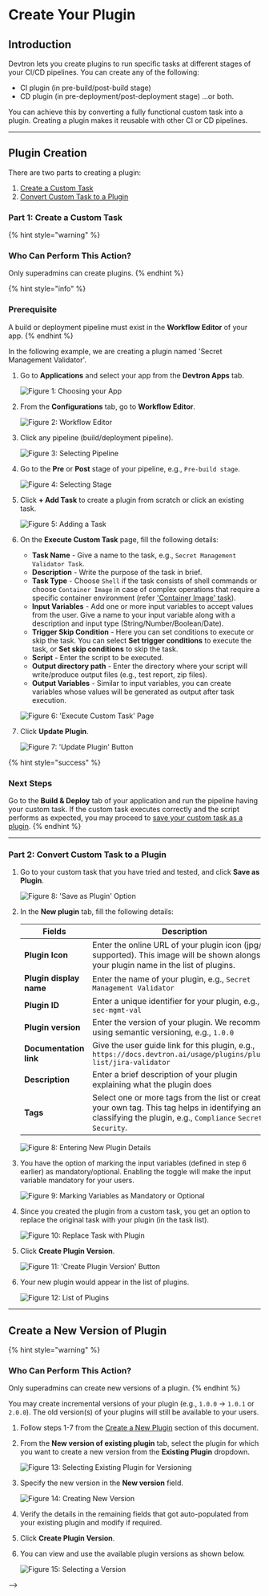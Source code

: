 # Create Your Plugin

## Introduction

Devtron lets you create plugins to run specific tasks at different stages of your CI/CD pipelines. You can create any of the following:
* CI plugin (in pre-build/post-build stage)
* CD plugin (in pre-deployment/post-deployment stage)
...or both.

You can achieve this by converting a fully functional custom task into a plugin. Creating a plugin makes it reusable with other CI or CD pipelines. 

---

## Plugin Creation

There are two parts to creating a plugin:
1. [Create a Custom Task](#part-1-create-a-custom-task)
2. [Convert Custom Task to a Plugin](#part-2-convert-custom-task-to-a-plugin)

### Part 1: Create a Custom Task

{% hint style="warning" %}
### Who Can Perform This Action?
Only superadmins can create plugins.
{% endhint %}

{% hint style="info" %}
### Prerequisite
A build or deployment pipeline must exist in the **Workflow Editor** of your app.
{% endhint %}

In the following example, we are creating a plugin named 'Secret Management Validator'.

1. Go to **Applications** and select your app from the **Devtron Apps** tab.

    ![Figure 1: Choosing your App](https://devtron-public-asset.s3.us-east-2.amazonaws.com/images/plugins/create-plugin/select-devtron-app.jpg)

2. From the **Configurations** tab, go to **Workflow Editor**.

    ![Figure 2: Workflow Editor](https://devtron-public-asset.s3.us-east-2.amazonaws.com/images/plugins/create-plugin/workflow-editor.jpg)

3. Click any pipeline (build/deployment pipeline).

    ![Figure 3: Selecting Pipeline](https://devtron-public-asset.s3.us-east-2.amazonaws.com/images/plugins/create-plugin/select-pipeline.jpg)

4. Go to the **Pre** or **Post** stage of your pipeline, e.g., `Pre-build stage`.

    ![Figure 4: Selecting Stage](https://devtron-public-asset.s3.us-east-2.amazonaws.com/images/plugins/create-plugin/pre-build-stage.jpg)

5. Click **+ Add Task** to create a plugin from scratch or click an existing task.

    ![Figure 5: Adding a Task](https://devtron-public-asset.s3.us-east-2.amazonaws.com/images/plugins/create-plugin/execute-custom-task.jpg)

6. On the **Execute Custom Task** page, fill the following details:

    * **Task Name** - Give a name to the task, e.g., `Secret Management Validator Task`.
    * **Description** - Write the purpose of the task in brief.
    * **Task Type** - Choose `Shell` if the task consists of shell commands or choose `Container Image` in case of complex operations that require a specific container environment (refer ['Container Image' task](https://docs.devtron.ai/usage/applications/creating-application/workflow/ci-pipeline/ci-build-pre-post-plugins#custom-script-container-image)). 
    * **Input Variables** - Add one or more input variables to accept values from the user. Give a name to your input variable along with a description and input type (String/Number/Boolean/Date).
    * **Trigger Skip Condition** - Here you can set conditions to execute or skip the task. You can select **Set trigger conditions** to execute the task, or **Set skip conditions** to skip the task.
    * **Script** - Enter the script to be executed.
    * **Output directory path** - Enter the directory where your script will write/produce output files (e.g., test report, zip files).
    * **Output Variables** - Similar to input variables, you can create variables whose values will be generated as output after task execution.

    ![Figure 6: 'Execute Custom Task' Page](https://devtron-public-asset.s3.us-east-2.amazonaws.com/images/plugins/create-plugin/custom-task-page.jpg)

7. Click **Update Plugin**.

    ![Figure 7: 'Update Plugin' Button](https://devtron-public-asset.s3.us-east-2.amazonaws.com/images/plugins/create-plugin/update-plugin.jpg)

{% hint style="success" %}
### Next Steps
Go to the **Build & Deploy** tab of your application and run the pipeline having your custom task. If the custom task executes correctly and the script performs as expected, you may proceed to [save your custom task as a plugin](#part-2-convert-custom-task-to-a-plugin).
{% endhint %} 

---

### Part 2: Convert Custom Task to a Plugin

1. Go to your custom task that you have tried and tested, and click **Save as Plugin**.

    ![Figure 8: 'Save as Plugin' Option](https://devtron-public-asset.s3.us-east-2.amazonaws.com/images/plugins/create-plugin/save-as-plugin.jpg)

2. In the **New plugin** tab, fill the following details:

    | Fields | Description |
    |--------|-------------|
    | **Plugin Icon** | Enter the online URL of your plugin icon (jpg/png supported). This image will be shown alongside your plugin name in the list of plugins. |
    | **Plugin display name** | Enter the name of your plugin, e.g., `Secret Management Validator` |
    | **Plugin ID** | Enter a unique identifier for your plugin, e.g., `sec-mgmt-val` |
    | **Plugin version** | Enter the version of your plugin. We recommend using semantic versioning, e.g., `1.0.0` |
    | **Documentation link** | Give the user guide link for this plugin, e.g., `https://docs.devtron.ai/usage/plugins/plugin-list/jira-validator` |
    | **Description** | Enter a brief description of your plugin explaining what the plugin does |
    | **Tags** | Select one or more tags from the list or create your own tag. This tag helps in identifying and classifying the plugin, e.g., `Compliance` `Secrets` `Security`.|

    ![Figure 8: Entering New Plugin Details](https://devtron-public-asset.s3.us-east-2.amazonaws.com/images/plugins/create-plugin/new-plugin-tab.jpg)

3. You have the option of marking the input variables (defined in step 6 earlier) as mandatory/optional. Enabling the toggle will make the input variable mandatory for your users.

    ![Figure 9: Marking Variables as Mandatory or Optional](https://devtron-public-asset.s3.us-east-2.amazonaws.com/images/plugins/create-plugin/mandatory-optional.jpg)

4. Since you created the plugin from a custom task, you get an option to replace the original task with your plugin (in the task list).

    ![Figure 10: Replace Task with Plugin](https://devtron-public-asset.s3.us-east-2.amazonaws.com/images/plugins/create-plugin/replace-with-plugin.jpg)

5. Click **Create Plugin Version**.

    ![Figure 11: 'Create Plugin Version' Button](https://devtron-public-asset.s3.us-east-2.amazonaws.com/images/plugins/create-plugin/create-plugin-version.jpg)

6. Your new plugin would appear in the list of plugins.

    ![Figure 12: List of Plugins](https://devtron-public-asset.s3.us-east-2.amazonaws.com/images/plugins/create-plugin/plugin-list-visible.jpg)

---

## Create a New Version of Plugin

{% hint style="warning" %}
### Who Can Perform This Action?
Only superadmins can create new versions of a plugin.
{% endhint %}

You may create incremental versions of your plugin (e.g., `1.0.0` → `1.0.1` or `2.0.0`). The old version(s) of your plugins will still be available to your users.

1. Follow steps 1-7 from the [Create a New Plugin](#create-a-new-plugin) section of this document.

2. From the **New version of existing plugin** tab, select the plugin for which you want to create a new version from the **Existing Plugin** dropdown.

    ![Figure 13: Selecting Existing Plugin for Versioning](https://devtron-public-asset.s3.us-east-2.amazonaws.com/images/plugins/create-plugin/existing-plugin-select.jpg)

3. Specify the new version in the **New version** field.

    ![Figure 14: Creating New Version](https://devtron-public-asset.s3.us-east-2.amazonaws.com/images/plugins/create-plugin/new-plugin-version.jpg)

4. Verify the details in the remaining fields that got auto-populated from your existing plugin and modify if required.

5. Click **Create Plugin Version**.

6. You can view and use the available plugin versions as shown below.

    ![Figure 15: Selecting a Version](https://devtron-public-asset.s3.us-east-2.amazonaws.com/images/plugins/create-plugin/plugin-versions.jpg)



<!-- ## API Call

{% hint style="warning" %}
### Prerequisite
You will need a [token](../../user-guide/global-configurations/authorization/api-tokens.md) to make API calls
{% endhint %}

```
POST {{DEVTRON_BASEURL}}/orchestrator/plugin/global
```

--- -->

<!-- ### Sample Request Body

{% code title="Plugin Request Body" overflow="wrap" lineNumbers="true" %}

```json
{
    "name": "Secret Management Validator",
    "description": "The Secret Management Validator plugin integrates with your CI/CD pipeline to automatically detect and prevent the inclusion of secrets or sensitive information in your codebase, ensuring compliance and security.",
    "type": "SHARED",
    "icon": "https://devtron-public-asset.s3.us-east-2.amazonaws.com/images/vectors/secret-management-validator.png",
    "tags": ["security", "compliance", "secrets"],
    "action": 0,
    "pluginStage": "CI_CD",
    "pluginSteps": [
        {
            "name": "Step 1",
            "description": "Step 1 - Secret Management Validator",
            "index": 1,
            "stepType": "INLINE",
            "refPluginId": 0,
            "outputDirectoryPath": null,
            "dependentOnStep": "",
            "pluginStepVariable": [
                {
                    "name": "PathToScan",
                    "format": "STRING",
                    "description": "The relative path to the directory or file that needs to be scanned for secrets.",
                    "isExposed": true,
                    "allowEmptyValue": true,
                    "defaultValue": "",
                    "variableType": "INPUT",
                    "valueType": "NEW",
                    "variableStepIndex": 1,
                    "variableStepIndexInPlugin": 0
                },
                {
                    "name": "GitGuardianApiKey",
                    "format": "STRING",
                    "description": "The API key for GitGuardian to authenticate and use the secret detection service.",
                    "isExposed": true,
                    "allowEmptyValue": false,
                    "defaultValue": "",
                    "variableType": "INPUT",
                    "valueType": "NEW",
                    "variableStepIndex": 1,
                    "variableStepIndexInPlugin": 0
                },
                {
                    "name": "ScanScope",
                    "format": "STRING",
                    "description": "Defines the scope of the scan. It can be set to scan all files, specific file types, or based on patterns.",
                    "isExposed": true,
                    "allowEmptyValue": true,
                    "defaultValue": "all",
                    "variableType": "INPUT",
                    "valueType": "NEW",
                    "variableStepIndex": 1,
                    "variableStepIndexInPlugin": 0
                },
                {
                    "name": "OutputFormat",
                    "format": "STRING",
                    "description": "The desired format for the output report, such as JSON, HTML, or plaintext.",
                    "isExposed": true,
                    "allowEmptyValue": true,
                    "defaultValue": "JSON",
                    "variableType": "INPUT",
                    "valueType": "NEW",
                    "variableStepIndex": 1,
                    "variableStepIndexInPlugin": 0
                }
            ],
            "pluginPipelineScript": {
                "script": "\n# Run GitGuardian secret detection\nif [ -n \"$GITGUARDIAN_API_KEY\" ]; then\n echo \"Running GitGuardian Secret Detection...\"\n ggshield scan path $SCAN_PATH --api-key $GITGUARDIAN_API_KEY\nelse\n echo \"GitGuardian API key is missing. Skipping secret detection.\"\nfi\n\n# Output the results\nif [ -f ggshield-output.json ]; then\n cat ggshield-output.json\nelse\n echo \"No GitGuardian output found.\"\nfi",
                "storeScriptAt": "",
                "type": "SHELL"
            }
        }
    ]
}

```
{% endcode %}

Required fields to edit in the above sample payload are:

| Key Path     | Description                                                   |
| ------------ | ------------------------------------------------------------- |
| name         | Plugin name                                                   |
| description  | Plugin description                                            |
| tags         | Array of tags                                                 |
| icon         | Plugin icon url                                               |
| Plugin steps | Array of tasks to execute (Details of fields discussed below) |

Fields of a plugin steps are:

| Key Path                    | Description                                  |
| --------------------------- | -------------------------------------------- |
| name                        | Step name                                    |
| description                 | Description of step                          |
| index                       | Sequence at which the step needs to executed |
| outputDirectoryPath         | Artifact output path                         |
| pluginStepVariable          | Array of required input / output variables   |
| pluginPipelineScript.script | Stringified bash script                      |


### Result

Your new plugin will appear under **Shared Plugins** depending on which stage you have created it for: pre/post build (`pluginStage = CI`), pre/post deployment (`pluginStage = CD`), or both (`pluginStage = CI_CD`)

![New Shared Plugin](https://devtron-public-asset.s3.us-east-2.amazonaws.com/images/plugins/create-plugin/shared-plugin.jpg)

The variables defined in the `pluginStepVariable` array would appear as shown below.

![Plugin Fields](https://devtron-public-asset.s3.us-east-2.amazonaws.com/images/plugins/create-plugin/plugin-fields.jpg)

---

<!-- ## Other API calls

To fetch details of a specific plugin by its ID

```
GET 
/orchestrator/plugin/global/detail/{pluginId}
```

To fetch details of all plugins

```
GET
/orchestrator/plugin/global/detail/all
```

To fetch list of all global variables

```
GET
/orchestrator/plugin/global/list/global-variable
```

---

## Field Definitions

Refer the [spec file](https://github.com/devtron-labs/devtron/blob/main/specs/global-plugin.yaml) for detailed definition of each field present in the request/response body of the API. --> -->
